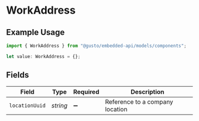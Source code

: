 # WorkAddress

## Example Usage

```typescript
import { WorkAddress } from "@gusto/embedded-api/models/components";

let value: WorkAddress = {};
```

## Fields

| Field                           | Type                            | Required                        | Description                     |
| ------------------------------- | ------------------------------- | ------------------------------- | ------------------------------- |
| `locationUuid`                  | *string*                        | :heavy_minus_sign:              | Reference to a company location |